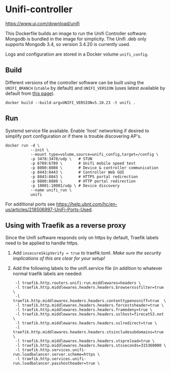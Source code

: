 # Unifi-controller

https://www.ui.com/download/unifi

This Dockerfile builds an image to run the Unifi Controller software. Mongodb is
bundled in the image for simplicity. The Unifi .deb only supports Mongodb 3.4,
so version 3.4.20 is currently used.

Logs and configuration are stored in a Docker volume `unifi_config`.

## Build

Different versions of the controller software can be built using the
`UNIFI_BRANCH` (`stable` by default) and `UNIFI_VERSION` (uses latest available
by default from [this page](http://dl-origin.ubnt.com/unifi/debian/dists/stable/ubiquiti/binary-amd64/Packages)).

    docker build --build-arg=UNIFI_VERSION=5.10.23 -t unifi .

## Run

Systemd service file available. Enable 'host' networking if desired to simplify
port configuration or if there is trouble discovering AP's.

    docker run -d \
               --init \
               --mount type=volume,source=unifi_config,target=/config \
               -p 3478:3478/udp \   # STUN
               -p 6789:6789 \       # Unifi mobile speed test
               -p 8080:8080 \       # Device & controller communication
               -p 8443:8443 \       # Controller Web GUI
               -p 8843:8843 \       # HTTPS portal redirection
               -p 8880:8880 \       # HTTP portal redirection
               -p 10001:10001/udp \ # Device discovery
               --name unifi_run \
               unifi

For additional ports see https://help.ubnt.com/hc/en-us/articles/218506997-UniFi-Ports-Used.

## Using with Traefik as a reverse proxy

Since the Unifi software responds only on https by default, Traefik labels need
to be applied to handle https.

1. Add `insecureSkipVerify = true` to traefik.toml. *Make sure the security implications of this are clear for your setup!*
2. Add the following labels to the unifi.service file (in addition to whatever
   normal traefik labels are needed:

        -l traefik.http.routers.unifi-run.middlewares=headers \
        -l traefik.http.middlewares.headers.headers.browserxssfilter=true \
        -l traefik.http.middlewares.headers.headers.contenttypenosniff=true  \
        -l traefik.http.middlewares.headers.headers.forcestsheader=true \
        -l traefik.http.middlewares.headers.headers.framedeny=true \
        -l traefik.http.middlewares.headers.headers.sslhost=firecat53.net \
        -l traefik.http.middlewares.headers.headers.sslredirect=true \
        -l traefik.http.middlewares.headers.headers.stsincludesubdomains=true \
        -l traefik.http.middlewares.headers.headers.stspreload=true \
        -l traefik.http.middlewares.headers.headers.stsseconds=315360000 \
        -l traefik.http.services.unifi-run.loadbalancer.server.scheme=https \
        -l traefik.http.services.unifi-run.loadbalancer.passhostheader=true \
